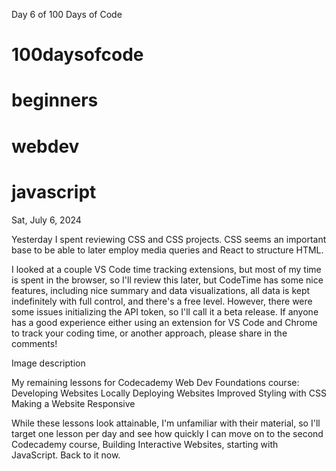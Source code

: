 Day 6 of 100 Days of Code
# 100daysofcode
# beginners
# webdev
# javascript

Sat, July 6, 2024

Yesterday I spent reviewing CSS and CSS projects. CSS seems an important base to be able to later employ media queries and React to structure HTML.

I looked at a couple VS Code time tracking extensions, but most of my time is spent in the browser, so I'll review this later, but CodeTime has some nice features, including nice summary and data visualizations, all data is kept indefinitely with full control, and there's a free level. However, there were some issues initializing the API token, so I'll call it a beta release. If anyone has a good experience either using an extension for VS Code and Chrome to track your coding time, or another approach, please share in the comments!

Image description

My remaining lessons for Codecademy Web Dev Foundations course:
Developing Websites Locally
Deploying Websites
Improved Styling with CSS
Making a Website Responsive

While these lessons look attainable, I'm unfamiliar with their material, so I'll target one lesson per day and see how quickly I can move on to the second Codecademy course, Building Interactive Websites, starting with JavaScript. Back to it now.
